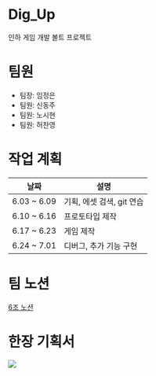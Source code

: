 # Dig_Up
인하 게임 개발 볼트 프로젝트

# 팀원
* 팀장: 임정은
* 팀원: 신동주
* 팀원: 노시현
* 팀원: 허찬영

# 작업 계획
날짜|설명|
---|---|
6.03 ~ 6.09|기획, 에셋 검색, git 연습|
6.10 ~ 6.16|프로토타입 제작|
6.17 ~ 6.23|게임 제작|
6.24 ~ 7.01|디버그, 추가 기능 구현|

# 팀 노션
[6조 노션](https://www.notion.so/Main-595f7cc1778747509193e9cefe198ade?pvs=4)

# 한장 기획서
<img src= "https://i.esdrop.com/d/f/kPk8OZq6Wq/rspN4WqKX9.png">



